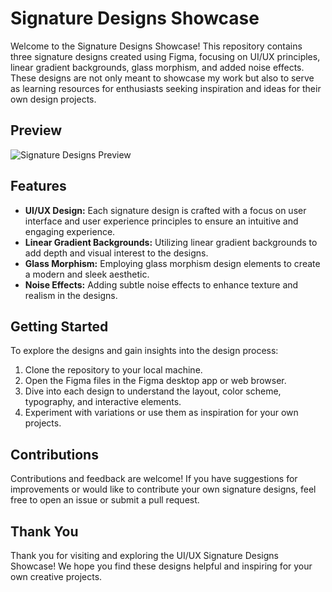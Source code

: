 # Signature Designs Showcase

Welcome to the Signature Designs Showcase! This repository contains three signature designs created using Figma, focusing on UI/UX principles, linear gradient backgrounds, glass morphism, and added noise effects. These designs are not only meant to showcase my work but also to serve as learning resources for enthusiasts seeking inspiration and ideas for their own design projects.

## Preview

![Signature Designs Preview](preview.png)

## Features

- **UI/UX Design:** Each signature design is crafted with a focus on user interface and user experience principles to ensure an intuitive and engaging experience.
- **Linear Gradient Backgrounds:** Utilizing linear gradient backgrounds to add depth and visual interest to the designs.
- **Glass Morphism:** Employing glass morphism design elements to create a modern and sleek aesthetic.
- **Noise Effects:** Adding subtle noise effects to enhance texture and realism in the designs.


## Getting Started

To explore the designs and gain insights into the design process:

1. Clone the repository to your local machine.
2. Open the Figma files in the Figma desktop app or web browser.
3. Dive into each design to understand the layout, color scheme, typography, and interactive elements.
4. Experiment with variations or use them as inspiration for your own projects.



## Contributions

Contributions and feedback are welcome! If you have suggestions for improvements or would like to contribute your own signature designs, feel free to open an issue or submit a pull request.

 ## Thank You

Thank you for visiting and exploring the UI/UX Signature Designs Showcase! We hope you find these designs helpful and inspiring for your own creative projects. 
